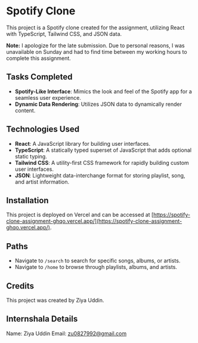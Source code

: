 # Spotify Clone

This project is a Spotify clone created for the assignment, utilizing React with TypeScript, Tailwind CSS, and JSON data.

**Note:** I apologize for the late submission. Due to personal reasons, I was unavailable on Sunday and had to find time between my working hours to complete this assignment.

## Tasks Completed

- **Spotify-Like Interface**: Mimics the look and feel of the Spotify app for a seamless user experience.
- **Dynamic Data Rendering**: Utilizes JSON data to dynamically render content.

## Technologies Used

- **React**: A JavaScript library for building user interfaces.
- **TypeScript**: A statically typed superset of JavaScript that adds optional static typing.
- **Tailwind CSS**: A utility-first CSS framework for rapidly building custom user interfaces.
- **JSON**: Lightweight data-interchange format for storing playlist, song, and artist information.

## Installation

This project is deployed on Vercel and can be accessed at [https://spotify-clone-assignment-ghqo.vercel.app/](https://spotify-clone-assignment-ghqo.vercel.app/).

## Paths

- Navigate to `/search` to search for specific songs, albums, or artists.
- Navigate to `/home` to browse through playlists, albums, and artists.

## Credits

This project was created by Ziya Uddin.

## Internshala Details

Name: Ziya Uddin
Email: zu0827992@gmail.com

